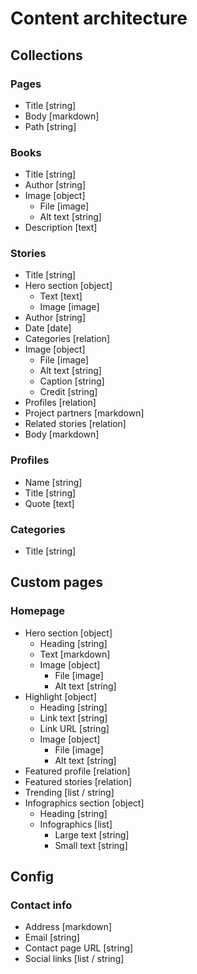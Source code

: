 # Content architecture

## Collections

### Pages

- Title [string]
- Body [markdown]
- Path [string]

### Books

- Title [string]
- Author [string]
- Image [object]
  - File [image]
  - Alt text [string]
- Description [text]

### Stories

- Title [string]
- Hero section [object]
  - Text [text]
  - Image [image]
- Author [string]
- Date [date]
- Categories [relation]
- Image [object]
  - File [image]
  - Alt text [string]
  - Caption [string]
  - Credit [string]
- Profiles [relation]
- Project partners [markdown]
- Related stories [relation]
- Body [markdown]

### Profiles

- Name [string]
- Title [string]
- Quote [text]

### Categories

- Title [string]

## Custom pages

### Homepage

- Hero section [object]
  - Heading [string]
  - Text [markdown]
  - Image [object]
    - File [image]
    - Alt text [string]
- Highlight [object]
  - Heading [string]
  - Link text [string]
  - Link URL [string]
  - Image [object]
    - File [image]
    - Alt text [string]
- Featured profile [relation]
- Featured stories [relation]
- Trending [list / string]
- Infographics section [object]
  - Heading [string]
  - Infographics [list]
    - Large text [string]
    - Small text [string]

## Config

### Contact info

- Address [markdown]
- Email [string]
- Contact page URL [string]
- Social links [list / string]
